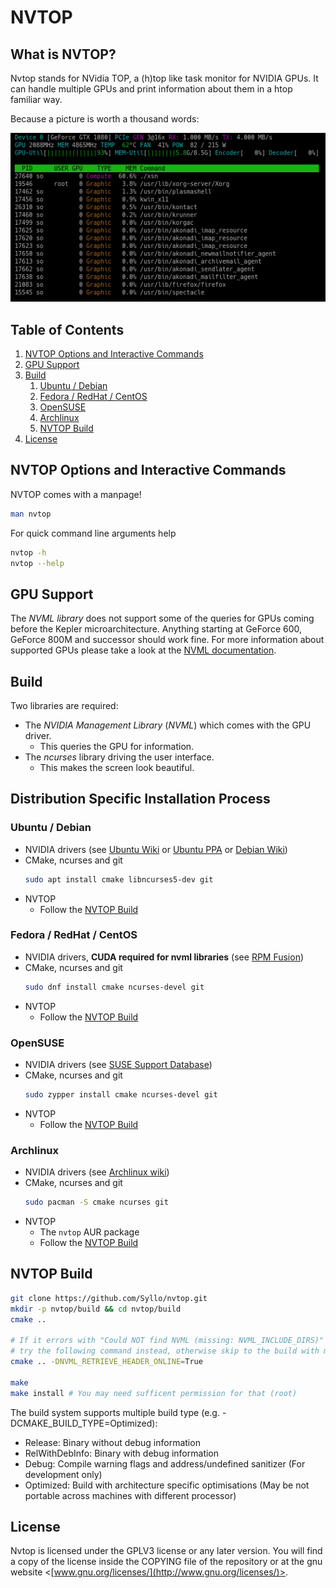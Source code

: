 NVTOP
=====

What is NVTOP?
--------------

Nvtop stands for NVidia TOP, a (h)top like task monitor for NVIDIA GPUs. It can
handle multiple GPUs and print information about them in a htop familiar way.

Because a picture is worth a thousand words:

![NVTOP interface](/screenshot/NVTOP_ex1.png)

Table of Contents
-----------------

1. [NVTOP Options and Interactive Commands](#nvtop-options-and-interactive-commands)
1. [GPU Support](#gpu-support)
1. [Build](#build)
   1. [Ubuntu / Debian](#ubuntu--debian)
   1. [Fedora / RedHat / CentOS](#fedora--redhat--centos)
   1. [OpenSUSE](#opensuse)
   1. [Archlinux](#archlinux)
   1. [NVTOP Build](#nvtop-build)
1. [License](#license)

NVTOP Options and Interactive Commands
--------------------------------------

NVTOP comes with a manpage!
```bash
man nvtop
```
For quick command line arguments help
```bash
nvtop -h
nvtop --help
```

GPU Support
-----------

The *NVML library* does not support some of the queries for GPUs coming before the
Kepler microarchitecture. Anything starting at GeForce 600, GeForce 800M and
successor should work fine. For more information about supported GPUs please
take a look at the [NVML documentation](http://docs.nvidia.com/deploy/nvml-api/nvml-api-reference.html#nvml-api-reference).

Build
-----

Two libraries are required:

* The *NVIDIA Management Library* (*NVML*) which comes with the GPU driver.
  * This queries the GPU for information.
* The *ncurses* library driving the user interface.
  * This makes the screen look beautiful.


## Distribution Specific Installation Process

### Ubuntu / Debian

- NVIDIA drivers (see [Ubuntu Wiki](https://help.ubuntu.com/community/BinaryDriverHowto/Nvidia) or [Ubuntu PPA](https://launchpad.net/~graphics-drivers/+archive/ubuntu/ppa) or [Debian Wiki](https://wiki.debian.org/NvidiaGraphicsDrivers#NVIDIA_Proprietary_Driver))
- CMake, ncurses and git
  ```bash
  sudo apt install cmake libncurses5-dev git
  ```
- NVTOP
  - Follow the [NVTOP Build](#nvtop-build)

### Fedora / RedHat / CentOS

- NVIDIA drivers, **CUDA required for nvml libraries** (see [RPM Fusion](https://rpmfusion.org/Howto/NVIDIA))
- CMake, ncurses and git
  ```bash
  sudo dnf install cmake ncurses-devel git
  ```
- NVTOP
  - Follow the [NVTOP Build](#nvtop-build)

### OpenSUSE

- NVIDIA drivers (see [SUSE Support Database](https://en.opensuse.org/SDB:NVIDIA_drivers))
- CMake, ncurses and git
  ```bash
  sudo zypper install cmake ncurses-devel git
  ```
- NVTOP
  - Follow the [NVTOP Build](#nvtop-build)

### Archlinux

- NVIDIA drivers (see [Archlinux wiki](https://wiki.archlinux.org/index.php/NVIDIA))
- CMake, ncurses and git
  ```bash
  sudo pacman -S cmake ncurses git
  ```
- NVTOP
  - The `nvtop` AUR package
  - Follow the [NVTOP Build](#nvtop-build)

## NVTOP Build

```bash
git clone https://github.com/Syllo/nvtop.git
mkdir -p nvtop/build && cd nvtop/build
cmake ..

# If it errors with "Could NOT find NVML (missing: NVML_INCLUDE_DIRS)"
# try the following command instead, otherwise skip to the build with make.
cmake .. -DNVML_RETRIEVE_HEADER_ONLINE=True

make
make install # You may need sufficent permission for that (root)
```

The build system supports multiple build type (e.g. -DCMAKE_BUILD_TYPE=Optimized):

* Release: Binary without debug information
* RelWithDebInfo: Binary with debug information
* Debug: Compile warning flags and address/undefined sanitizer (For development only)
* Optimized: Build with architecture specific optimisations (May be not portable across machines with different processor)


License
-------

Nvtop is licensed under the GPLV3 license or any later version.
You will find a copy of the license inside the COPYING file of the repository or
at the gnu website <[www.gnu.org/licenses/](http://www.gnu.org/licenses/)>.
